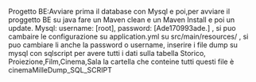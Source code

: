 Progetto BE:Avviare prima il database con Mysql e poi,per avviare il proggetto BE su java fare un Maven clean e un Maven Install e poi un update.
Mysql: username: [root], password: [Ade170993ade.] , si puo cambaire le configurazione su application.yml su src/main/resources/ , si puo cambiare li anche la password o username,
inserire i file dump su mysql con sqlscript per avere tutti i dati sulla tabella Storico, Proiezione,Film,Cinema,Sala la cartella che conteine tutti questi file è cinemaMilleDump_SQL_SCRIPT
